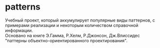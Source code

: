 # patterns

Учебный проект, который аккумулирует популярные виды паттернов, с примерами реализации и некоторым количеством справочной информации.  
Основано на книге Э.Гамма, Р.Хелм, Р.Джонсон, Дж.Влиссидес "паттерны объектно-ориентированного проектирования".